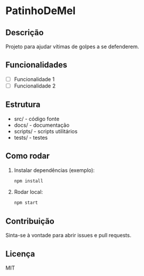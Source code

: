 # PatinhoDeMel

## Descrição
Projeto para ajudar vítimas de golpes a se defenderem.

## Funcionalidades
- [ ] Funcionalidade 1
- [ ] Funcionalidade 2

## Estrutura
- src/ - código fonte
- docs/ - documentação
- scripts/ - scripts utilitários
- tests/ - testes

## Como rodar
1. Instalar dependências (exemplo):
   ```bash
   npm install
   ```
2. Rodar local:
   ```bash
   npm start
   ```

## Contribuição
Sinta-se à vontade para abrir issues e pull requests.

## Licença
MIT
